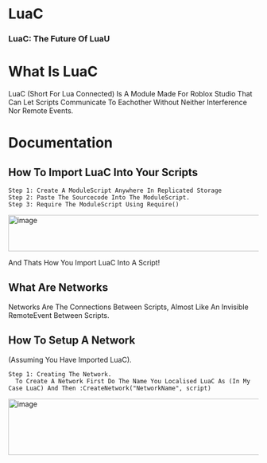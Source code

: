 # LuaC
### LuaC: The Future Of LuaU
# What Is LuaC
  LuaC (Short For Lua Connected) Is A Module Made For Roblox Studio That Can Let Scripts Communicate To Eachother Without Neither Interference Nor Remote Events.
# Documentation
  ## How To Import LuaC Into Your Scripts
    Step 1: Create A ModuleScript Anywhere In Replicated Storage
    Step 2: Paste The Sourcecode Into The ModuleScript.
    Step 3: Require The ModuleScript Using Require()
<img width="685" height="73" alt="image" src="https://github.com/user-attachments/assets/068bb280-fef3-46b6-b025-ebd9164f8897" />

And Thats How You Import LuaC Into A Script!


  ## What Are Networks
  Networks Are The Connections Between Scripts, Almost Like An Invisible RemoteEvent Between Scripts.
    
  ## How To Setup A Network
   (Assuming You Have Imported LuaC).
   
    Step 1: Creating The Network.
      To Create A Network First Do The Name You Localised LuaC As (In My Case LuaC) And Then :CreateNetwork("NetworkName", script)
  <img width="693" height="113" alt="image" src="https://github.com/user-attachments/assets/c0889a5a-0b6b-4c55-a6c3-fc42f3ec1647" />
